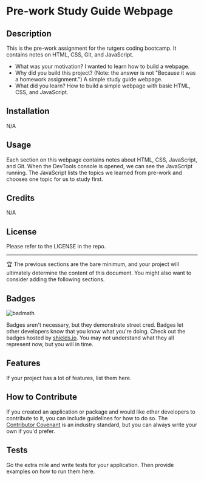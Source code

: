 # Pre-work Study Guide Webpage

## Description

This is the pre-work assignment for the rutgers coding bootcamp. It contains notes on HTML, CSS, Git, and JavaScript.

- What was your motivation?
    I wanted to learn how to build a webpage.
- Why did you build this project? (Note: the answer is not "Because it was a homework assignment.")
    A simple study guide webpage.
- What did you learn?
    How to build a simple webpage with basic HTML, CSS, and JavaScript.

## Installation

N/A

## Usage

Each section on this webpage contains notes about HTML, CSS, JavaScript, and Git.
When the DevTools console is opened, we can see the JavaScript running.
The JavaScript lists the topics we learned from pre-work and chooses one topic for us to study first.

## Credits

N/A

## License

Please refer to the LICENSE in the repo.

---

🏆 The previous sections are the bare minimum, and your project will ultimately determine the content of this document. You might also want to consider adding the following sections.

## Badges

![badmath](https://img.shields.io/github/languages/top/nielsenjared/badmath)

Badges aren't necessary, but they demonstrate street cred. Badges let other developers know that you know what you're doing. Check out the badges hosted by [shields.io](https://shields.io/). You may not understand what they all represent now, but you will in time.

## Features

If your project has a lot of features, list them here.

## How to Contribute

If you created an application or package and would like other developers to contribute to it, you can include guidelines for how to do so. The [Contributor Covenant](https://www.contributor-covenant.org/) is an industry standard, but you can always write your own if you'd prefer.

## Tests

Go the extra mile and write tests for your application. Then provide examples on how to run them here.
